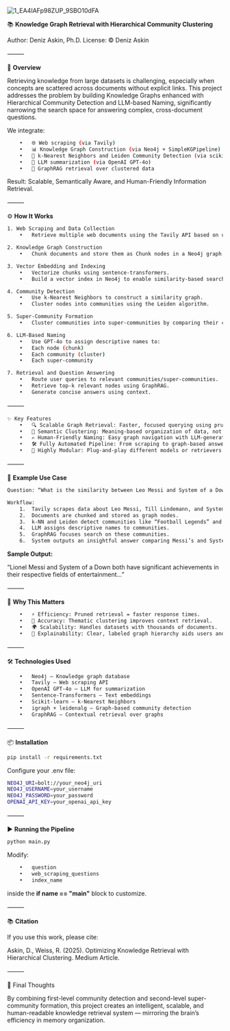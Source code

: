 
![1_EA4IAFp98ZUP_9SBO10dFA](https://github.com/user-attachments/assets/9bad53fc-2a40-4351-970d-03e774be0393)




📚 **Knowledge Graph Retrieval with Hierarchical Community Clustering**

Author: Deniz Askin, Ph.D.
License: © Deniz Askin

⸻

🧠 **Overview**

Retrieving knowledge from large datasets is challenging, especially when concepts are scattered across documents without explicit links.
This project addresses the problem by building Knowledge Graphs enhanced with Hierarchical Community Detection and LLM-based Naming, significantly narrowing the search space for answering complex, cross-document questions.

We integrate:
```bash
	•	🌐 Web scraping (via Tavily)
	•	📊 Knowledge Graph Construction (via Neo4j + SimpleKGPipeline)
	•	🤖 k-Nearest Neighbors and Leiden Community Detection (via scikit-learn and igraph)
	•	📝 LLM summarization (via OpenAI GPT-4o)
	•	🔎 GraphRAG retrieval over clustered data
```
Result: Scalable, Semantically Aware, and Human-Friendly Information Retrieval.

⸻

⚙️ **How It Works**
```bash
1. Web Scraping and Data Collection
	•	Retrieve multiple web documents using the Tavily API based on user queries.

2. Knowledge Graph Construction
	•	Chunk documents and store them as Chunk nodes in a Neo4j graph database using SimpleKGPipeline.

3. Vector Embedding and Indexing
	•	Vectorize chunks using sentence-transformers.
	•	Build a vector index in Neo4j to enable similarity-based search.

4. Community Detection
	•	Use k-Nearest Neighbors to construct a similarity graph.
	•	Cluster nodes into communities using the Leiden algorithm.

5. Super-Community Formation
	•	Cluster communities into super-communities by comparing their centroid embeddings.

6. LLM-Based Naming
	•	Use GPT-4o to assign descriptive names to:
	•	Each node (chunk)
	•	Each community (cluster)
	•	Each super-community

7. Retrieval and Question Answering
	•	Route user queries to relevant communities/super-communities.
	•	Retrieve top-k relevant nodes using GraphRAG.
	•	Generate concise answers using context.
```
⸻
```bash
✨ Key Features
	•	🔍 Scalable Graph Retrieval: Faster, focused querying using pruned graph sections.
	•	🧠 Semantic Clustering: Meaning-based organization of data, not just keywords.
	•	✍️ Human-Friendly Naming: Easy graph navigation with LLM-generated labels.
	•	🛠 Fully Automated Pipeline: From scraping to graph-based answering.
	•	🧩 Highly Modular: Plug-and-play different models or retrievers.
```
⸻

🧪 **Example Use Case**
```bash
Question: “What is the similarity between Leo Messi and System of a Down?”
```
```bash
Workflow:
	1.	Tavily scrapes data about Leo Messi, Till Lindemann, and System of a Down.
	2.	Documents are chunked and stored as graph nodes.
	3.	k-NN and Leiden detect communities like “Football Legends” and “Rock Bands”.
	4.	LLM assigns descriptive names to communities.
	5.	GraphRAG focuses search on these communities.
	6.	System outputs an insightful answer comparing Messi’s and System of a Down’s achievements.
```
**Sample Output:**

“Lionel Messi and System of a Down both have significant achievements in their respective fields of entertainment…”

⸻

🚀 **Why This Matters**
```bash
	•	⚡ Efficiency: Pruned retrieval = faster response times.
	•	🎯 Accuracy: Thematic clustering improves context retrieval.
	•	🌍 Scalability: Handles datasets with thousands of documents.
	•	🧩 Explainability: Clear, labeled graph hierarchy aids users and developers.
```
⸻

🛠 **Technologies Used**
```bash
	•	Neo4j – Knowledge graph database
	•	Tavily – Web scraping API
	•	OpenAI GPT-4o – LLM for summarization
	•	Sentence-Transformers – Text embeddings
	•	Scikit-learn – k-Nearest Neighbors
	•	igraph + leidenalg – Graph-based community detection
	•	GraphRAG – Contextual retrieval over graphs
```
⸻

📦 **Installation**
```bash
pip install -r requirements.txt
```
Configure your .env file:
```bash
NEO4J_URI=bolt://your_neo4j_uri
NEO4J_USERNAME=your_username
NEO4J_PASSWORD=your_password
OPENAI_API_KEY=your_openai_api_key
```


⸻

▶️ **Running the Pipeline**
```bash
python main.py
```
Modify:
```bash
	•	question
	•	web_scraping_questions
	•	index_name
```
inside the **if __name__ == "__main__"** block to customize.

⸻

📚 **Citation**

If you use this work, please cite:

Askin, D., Weiss, R. (2025). Optimizing Knowledge Retrieval with Hierarchical Clustering. Medium Article.

⸻

💬 Final Thoughts

By combining first-level community detection and second-level super-community formation, this project creates an intelligent, scalable, and human-readable knowledge retrieval system — mirroring the brain’s efficiency in memory organization.
